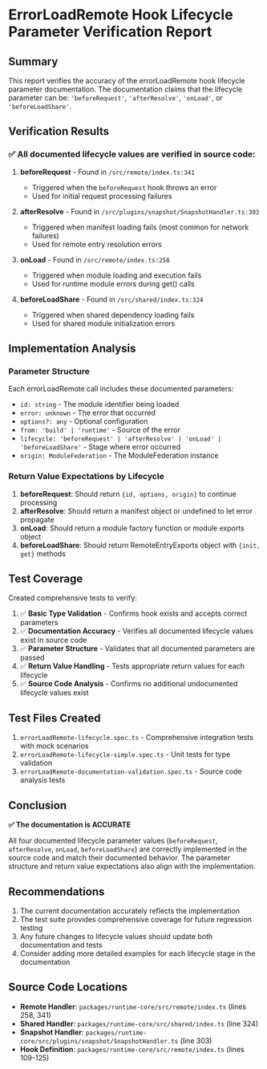 # ErrorLoadRemote Hook Lifecycle Parameter Verification Report

## Summary

This report verifies the accuracy of the errorLoadRemote hook lifecycle parameter documentation. The documentation claims that the lifecycle parameter can be: `'beforeRequest'`, `'afterResolve'`, `'onLoad'`, or `'beforeLoadShare'`.

## Verification Results

### ✅ All documented lifecycle values are verified in source code:

1. **beforeRequest** - Found in `/src/remote/index.ts:341`
   - Triggered when the `beforeRequest` hook throws an error
   - Used for initial request processing failures

2. **afterResolve** - Found in `/src/plugins/snapshot/SnapshotHandler.ts:303`
   - Triggered when manifest loading fails (most common for network failures)
   - Used for remote entry resolution errors

3. **onLoad** - Found in `/src/remote/index.ts:258`
   - Triggered when module loading and execution fails
   - Used for runtime module errors during get() calls

4. **beforeLoadShare** - Found in `/src/shared/index.ts:324`
   - Triggered when shared dependency loading fails
   - Used for shared module initialization errors

## Implementation Analysis

### Parameter Structure
Each errorLoadRemote call includes these documented parameters:
- `id: string` - The module identifier being loaded
- `error: unknown` - The error that occurred
- `options?: any` - Optional configuration
- `from: 'build' | 'runtime'` - Source of the error
- `lifecycle: 'beforeRequest' | 'afterResolve' | 'onLoad' | 'beforeLoadShare'` - Stage where error occurred
- `origin: ModuleFederation` - The ModuleFederation instance

### Return Value Expectations by Lifecycle

1. **beforeRequest**: Should return `{id, options, origin}` to continue processing
2. **afterResolve**: Should return a manifest object or undefined to let error propagate
3. **onLoad**: Should return a module factory function or module exports object
4. **beforeLoadShare**: Should return RemoteEntryExports object with `{init, get}` methods

## Test Coverage

Created comprehensive tests to verify:

1. ✅ **Basic Type Validation** - Confirms hook exists and accepts correct parameters
2. ✅ **Documentation Accuracy** - Verifies all documented lifecycle values exist in source code
3. ✅ **Parameter Structure** - Validates that all documented parameters are passed
4. ✅ **Return Value Handling** - Tests appropriate return values for each lifecycle
5. ✅ **Source Code Analysis** - Confirms no additional undocumented lifecycle values exist

## Test Files Created

1. `errorLoadRemote-lifecycle.spec.ts` - Comprehensive integration tests with mock scenarios
2. `errorLoadRemote-lifecycle-simple.spec.ts` - Unit tests for type validation
3. `errorLoadRemote-documentation-validation.spec.ts` - Source code analysis tests

## Conclusion

**✅ The documentation is ACCURATE**

All four documented lifecycle parameter values (`beforeRequest`, `afterResolve`, `onLoad`, `beforeLoadShare`) are correctly implemented in the source code and match their documented behavior. The parameter structure and return value expectations also align with the implementation.

## Recommendations

1. The current documentation accurately reflects the implementation
2. The test suite provides comprehensive coverage for future regression testing
3. Any future changes to lifecycle values should update both documentation and tests
4. Consider adding more detailed examples for each lifecycle stage in the documentation

## Source Code Locations

- **Remote Handler**: `packages/runtime-core/src/remote/index.ts` (lines 258, 341)
- **Shared Handler**: `packages/runtime-core/src/shared/index.ts` (line 324)  
- **Snapshot Handler**: `packages/runtime-core/src/plugins/snapshot/SnapshotHandler.ts` (line 303)
- **Hook Definition**: `packages/runtime-core/src/remote/index.ts` (lines 109-125)
